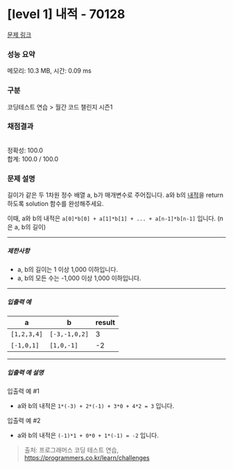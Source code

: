 # [level 1] 내적 - 70128 

[문제 링크](https://school.programmers.co.kr/learn/courses/30/lessons/70128) 

### 성능 요약

메모리: 10.3 MB, 시간: 0.09 ms

### 구분

코딩테스트 연습 > 월간 코드 챌린지 시즌1

### 채점결과

<br/>정확성: 100.0<br/>합계: 100.0 / 100.0

### 문제 설명

<p style="user-select: auto;">길이가 같은 두 1차원 정수 배열 a, b가 매개변수로 주어집니다. a와 b의 <a href="https://en.wikipedia.org/wiki/Dot_product" target="_blank" rel="noopener" style="user-select: auto;">내적</a>을 return 하도록 solution 함수를 완성해주세요.</p>

<p style="user-select: auto;">이때, a와 b의 내적은 <code style="user-select: auto;">a[0]*b[0] + a[1]*b[1] + ... + a[n-1]*b[n-1]</code> 입니다. (n은 a, b의 길이)</p>

<hr style="user-select: auto;">

<h5 style="user-select: auto;">제한사항</h5>

<ul style="user-select: auto;">
<li style="user-select: auto;">a, b의 길이는 1 이상 1,000 이하입니다.</li>
<li style="user-select: auto;">a, b의 모든 수는 -1,000 이상 1,000 이하입니다.</li>
</ul>

<hr style="user-select: auto;">

<h5 style="user-select: auto;">입출력 예</h5>
<table class="table" style="user-select: auto;">
        <thead style="user-select: auto;"><tr style="user-select: auto;">
<th style="user-select: auto;">a</th>
<th style="user-select: auto;">b</th>
<th style="user-select: auto;">result</th>
</tr>
</thead>
        <tbody style="user-select: auto;"><tr style="user-select: auto;">
<td style="user-select: auto;"><code style="user-select: auto;">[1,2,3,4]</code></td>
<td style="user-select: auto;"><code style="user-select: auto;">[-3,-1,0,2]</code></td>
<td style="user-select: auto;">3</td>
</tr>
<tr style="user-select: auto;">
<td style="user-select: auto;"><code style="user-select: auto;">[-1,0,1]</code></td>
<td style="user-select: auto;"><code style="user-select: auto;">[1,0,-1]</code></td>
<td style="user-select: auto;">-2</td>
</tr>
</tbody>
      </table>
<hr style="user-select: auto;">

<h5 style="user-select: auto;">입출력 예 설명</h5>

<p style="user-select: auto;">입출력 예 #1</p>

<ul style="user-select: auto;">
<li style="user-select: auto;">a와 b의 내적은 <code style="user-select: auto;">1*(-3) + 2*(-1) + 3*0 + 4*2 = 3</code> 입니다.</li>
</ul>

<p style="user-select: auto;">입출력 예 #2</p>

<ul style="user-select: auto;">
<li style="user-select: auto;">a와 b의 내적은 <code style="user-select: auto;">(-1)*1 + 0*0 + 1*(-1) = -2</code> 입니다.</li>
</ul>


> 출처: 프로그래머스 코딩 테스트 연습, https://programmers.co.kr/learn/challenges
